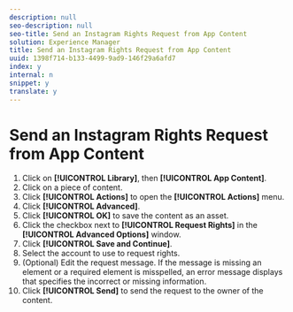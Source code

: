 ```yaml
---
description: null
seo-description: null
seo-title: Send an Instagram Rights Request from App Content
solution: Experience Manager
title: Send an Instagram Rights Request from App Content
uuid: 1398f714-b133-4499-9ad9-146f29a6afd7
index: y
internal: n
snippet: y
translate: y
---
```


# Send an Instagram Rights Request from App Content


1. Click on **[!UICONTROL  Library]**, then **[!UICONTROL  App Content]**.
1. Click on a piece of content.
1. Click **[!UICONTROL  Actions]** to open the **[!UICONTROL  Actions]** menu.
1. Click **[!UICONTROL  Advanced]**.
1. Click **[!UICONTROL  OK]** to save the content as an asset.
1. Click the checkbox next to **[!UICONTROL  Request Rights]** in the **[!UICONTROL  Advanced Options]** window.
1. Click **[!UICONTROL  Save and Continue]**.
1. Select the account to use to request rights.
1. (Optional) Edit the request message. If the message is missing an element or a required element is misspelled, an error message displays that specifies the incorrect or missing information.
1. Click **[!UICONTROL  Send]** to send the request to the owner of the content.
